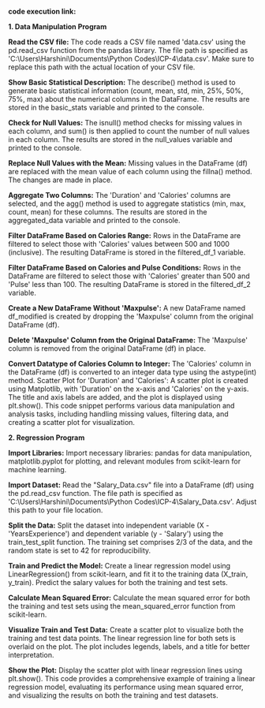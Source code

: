 **code execution link:**


**1. Data Manipulation Program**

**Read the CSV file:**
The code reads a CSV file named 'data.csv' using the pd.read_csv function from the pandas library. The file path is specified as 'C:\Users\Harshini\Documents\Python Codes\ICP-4\data.csv'. Make sure to replace this path with the actual location of your CSV file.

**Show Basic Statistical Description:**
The describe() method is used to generate basic statistical information (count, mean, std, min, 25%, 50%, 75%, max) about the numerical columns in the DataFrame. The results are stored in the basic_stats variable and printed to the console.

**Check for Null Values:**
The isnull() method checks for missing values in each column, and sum() is then applied to count the number of null values in each column. The results are stored in the null_values variable and printed to the console.

**Replace Null Values with the Mean:**
Missing values in the DataFrame (df) are replaced with the mean value of each column using the fillna() method. The changes are made in place.

**Aggregate Two Columns:**
The 'Duration' and 'Calories' columns are selected, and the agg() method is used to aggregate statistics (min, max, count, mean) for these columns. The results are stored in the aggregated_data variable and printed to the console.

**Filter DataFrame Based on Calories Range:**
Rows in the DataFrame are filtered to select those with 'Calories' values between 500 and 1000 (inclusive). The resulting DataFrame is stored in the filtered_df_1 variable.

**Filter DataFrame Based on Calories and Pulse Conditions:**
Rows in the DataFrame are filtered to select those with 'Calories' greater than 500 and 'Pulse' less than 100. The resulting DataFrame is stored in the filtered_df_2 variable.

**Create a New DataFrame Without 'Maxpulse':**
A new DataFrame named df_modified is created by dropping the 'Maxpulse' column from the original DataFrame (df).

**Delete 'Maxpulse' Column from the Original DataFrame:**
The 'Maxpulse' column is removed from the original DataFrame (df) in place.

**Convert Datatype of Calories Column to Integer:**
The 'Calories' column in the DataFrame (df) is converted to an integer data type using the astype(int) method.
Scatter Plot for 'Duration' and 'Calories':
A scatter plot is created using Matplotlib, with 'Duration' on the x-axis and 'Calories' on the y-axis. The title and axis labels are added, and the plot is displayed using plt.show().
This code snippet performs various data manipulation and analysis tasks, including handling missing values, filtering data, and creating a scatter plot for visualization.

**2. Regression Program**
   
**Import Libraries:**
Import necessary libraries: pandas for data manipulation, matplotlib.pyplot for plotting, and relevant modules from scikit-learn for machine learning.

**Import Dataset:**
Read the "Salary_Data.csv" file into a DataFrame (df) using the pd.read_csv function. The file path is specified as 'C:\Users\Harshini\Documents\Python Codes\ICP-4\Salary_Data.csv'. Adjust this path to your file location.

**Split the Data:**
Split the dataset into independent variable (X - 'YearsExperience') and dependent variable (y - 'Salary') using the train_test_split function. The training set comprises 2/3 of the data, and the random state is set to 42 for reproducibility.

**Train and Predict the Model:**
Create a linear regression model using LinearRegression() from scikit-learn, and fit it to the training data (X_train, y_train). Predict the salary values for both the training and test sets.

**Calculate Mean Squared Error:**
Calculate the mean squared error for both the training and test sets using the mean_squared_error function from scikit-learn.

**Visualize Train and Test Data:**
Create a scatter plot to visualize both the training and test data points. The linear regression line for both sets is overlaid on the plot. The plot includes legends, labels, and a title for better interpretation.

**Show the Plot:**
Display the scatter plot with linear regression lines using plt.show().
This code provides a comprehensive example of training a linear regression model, evaluating its performance using mean squared error, and visualizing the results on both the training and test datasets.




